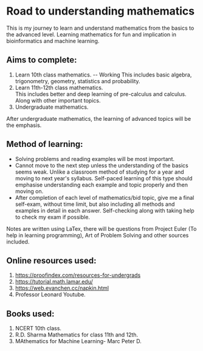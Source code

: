 # Road to understanding mathematics

This is my journey to learn and understand mathematics from the basics to the advanced level. 
Learning mathematics for fun and implication in bioinformatics and machine learning.

## Aims to complete:

1. Learn 10th class mathematics. -- Working
	This includes basic algebra, trigonometry, geometry, statistics and probability.
2. Learn 11th-12th class mathematics.  
	This includes better and deep learning of pre-calculus and calculus. Along with other important topics.
3. Undergraduate mathematics.

After undergraduate mathematics, the learning of advanced topics will be the emphasis.

## Method of learning:

- Solving problems and reading examples will be most important.
- Cannot move to the next step unless the understanding of the basics seems weak. Unlike a classroom method of studying for a year and moving to next year's syllabus.
	Self-paced learning of this type should emphasise understanding each example and topic properly and then moving on. 
- After completion of each level of mathematics/bid topic, give me a final self-exam, without time limit, but also including all methods and examples in detail in each answer.
	Self-checking along with taking help to check my exam if possible. 

Notes are written using LaTex, there will be questions from Project Euler (To help in learning programming), Art of Problem Solving and other sources included. 

## Online resources used:

1. https://proofindex.com/resources-for-undergrads
2. https://tutorial.math.lamar.edu/
3. https://web.evanchen.cc/napkin.html
4. Professor Leonard Youtube.

## Books used:

1. NCERT 10th class.
2. R.D. Sharma Mathematics for class 11th and 12th.
3. MAthematics for Machine Learning- Marc Peter D. 
